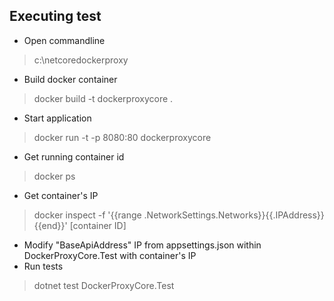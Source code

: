 ## Executing test 
- Open commandline 
> c:\\netcoredockerproxy

- Build docker container
> docker build -t dockerproxycore .
- Start application 
> docker run -t -p 8080:80 dockerproxycore 
- Get running container id
> docker ps
- Get container's IP
> docker inspect -f '{{range .NetworkSettings.Networks}}{{.IPAddress}}{{end}}' [container ID]
- Modify "BaseApiAddress" IP from appsettings.json within DockerProxyCore.Test with container's IP 
- Run tests
> dotnet test DockerProxyCore.Test 
